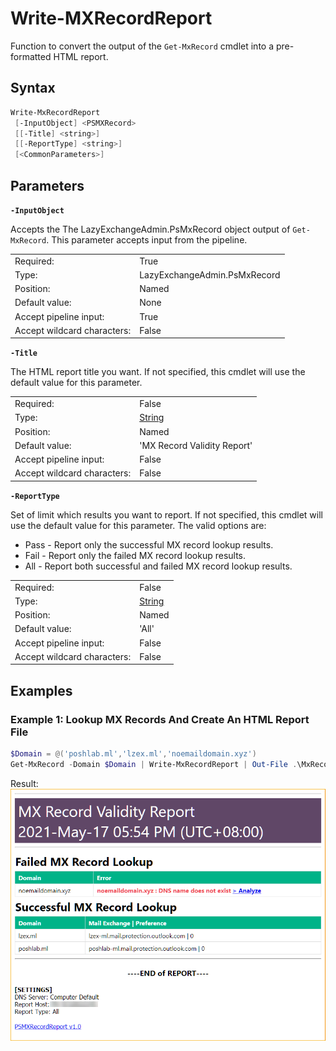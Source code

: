 # Write-MXRecordReport

Function to convert the output of the `Get-MxRecord` cmdlet into a pre-formatted HTML report.

## Syntax

```powershell
Write-MxRecordReport
 [-InputObject] <PSMXRecord>
 [[-Title] <string>]
 [[-ReportType] <string>]
 [<CommonParameters>]
```

## Parameters

**`-InputObject`**

Accepts the The LazyExchangeAdmin.PsMxRecord object output of `Get-MxRecord`. This parameter accepts input from the pipeline.

|                             |                              |
| :-------------------------- | ---------------------------- |
| Required:                   | True                         |
| Type:                       | LazyExchangeAdmin.PsMxRecord |
| Position:                   | Named                        |
| Default value:              | None                         |
| Accept pipeline input:      | True                         |
| Accept wildcard characters: | False                        |

**`-Title`**

The HTML report title you want. If not specified, this cmdlet will use the default value for this parameter.

|                             |                                                                     |
| :-------------------------- | ------------------------------------------------------------------- |
| Required:                   | False                                                               |
| Type:                       | [String](https://docs.microsoft.com/en-us/dotnet/api/system.string) |
| Position:                   | Named                                                               |
| Default value:              | 'MX Record Validity Report'                                         |
| Accept pipeline input:      | False                                                               |
| Accept wildcard characters: | False                                                               |

**`-ReportType`**

Set of limit which results you want to report. If not specified, this cmdlet will use the default value for this parameter. The valid options are:

* Pass - Report only the successful MX record lookup results.
* Fail - Report only the failed MX record lookup results.
* All - Report both successful and failed MX record lookup results.

|                             |                                                                     |
| :-------------------------- | ------------------------------------------------------------------- |
| Required:                   | False                                                               |
| Type:                       | [String](https://docs.microsoft.com/en-us/dotnet/api/system.string) |
| Position:                   | Named                                                               |
| Default value:              | 'All'                                                               |
| Accept pipeline input:      | False                                                               |
| Accept wildcard characters: | False                                                               |

## Examples

### Example 1: Lookup MX Records And Create An HTML Report File

```PowerShell
$Domain = @('poshlab.ml','lzex.ml','noemaildomain.xyz')
Get-MxRecord -Domain $Domain | Write-MxRecordReport | Out-File .\MxRecordReport-All.html
```

Result:
![wmxr-01](img/wmxr-01.png)
